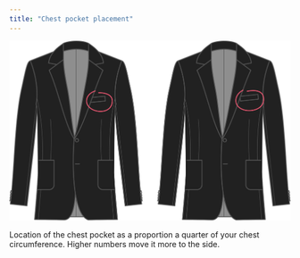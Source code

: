 ```yaml
---
title: "Chest pocket placement"
---
```


![Chest pocket placement](chestpocketplacement.svg)

Location of the chest pocket as a proportion a quarter of your chest circumference. Higher numbers move it more to the side.




